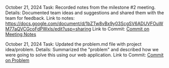 October 21, 2024
Task: Recorded notes from the milestone #2 meeting.
Details: Documented team ideas and suggestions and shared them with the team for feedback. Link to notes: https://docs.google.com/document/d/1bZTw8vBx9y03ScgSV6ADUVFOuWM77aQVCGcoFdPWxls/edit?usp=sharing
Link to Commit: [Commit on Meeting Notes](https://github.com/addie-p/Team20-Project/commit/d8c865aae7c3abdd87580c7bb51bd8a8d1eee5d6)


October 21, 2024
Task: Updated the problem.md file with project idea/problem.
Details: Summarized the "problem" and described how we were going to solve this using our web application.
Link to Commit: [Commit on Problem](https://github.com/addie-p/Team20-Project/commit/d8c865aae7c3abdd87580c7bb51bd8a8d1eee5d6)